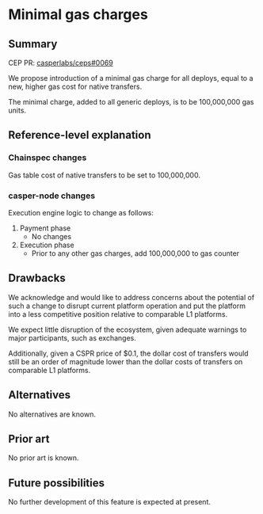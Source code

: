 # Minimal gas charges

## Summary

[summary]: #summary

CEP PR: [casperlabs/ceps#0069](https://github.com/casperlabs/ceps/pull/0069)

We propose introduction of a minimal gas charge for all deploys, equal to a new, higher gas cost for native transfers.

The minimal charge, added to all generic deploys, is to be 100,000,000 gas units.

## Reference-level explanation

[reference-level-explanation]: #reference-level-explanation

### Chainspec changes

Gas table cost of native transfers to be set to 100,000,000.

### casper-node changes

Execution engine logic to change as follows:

1. Payment phase
    - No changes
2. Execution phase
    - Prior to any other gas charges, add 100,000,000 to gas counter

## Drawbacks

[drawbacks]: #drawbacks

We acknowledge and would like to address concerns about the potential of such a change to disrupt current platform operation and put the platform into a less competitive position relative to comparable L1 platforms.

We expect little disruption of the ecosystem, given adequate warnings to major participants, such as exchanges.

Additionally, given a CSPR price of $0.1, the dollar cost of transfers would still be an order of magnitude lower than the dollar costs of transfers on comparable L1 platforms.

## Alternatives

[alternatives]: #alternatives

No alternatives are known.

## Prior art

[prior-art]: #prior-art

No prior art is known.

## Future possibilities

[future-possibilities]: #future-possibilities

No further development of this feature is expected at present.